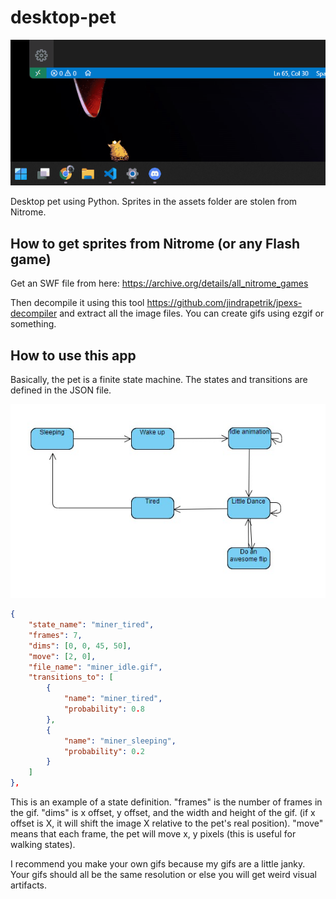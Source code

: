 # desktop-pet

![demo](click.gif)

Desktop pet using Python. Sprites in the assets folder are stolen from Nitrome.

## How to get sprites from Nitrome (or any Flash game)

Get an SWF file from here:
https://archive.org/details/all_nitrome_games

Then decompile it using this tool
https://github.com/jindrapetrik/jpexs-decompiler
and extract all the image files. You can create gifs using ezgif or something.

## How to use this app

Basically, the pet is a finite state machine. The states and transitions are defined in the JSON file.

![FSM Diagram](fsm.jpg)

```json
{
    "state_name": "miner_tired",
    "frames": 7,
    "dims": [0, 0, 45, 50],
    "move": [2, 0],
    "file_name": "miner_idle.gif",
    "transitions_to": [
        {
            "name": "miner_tired",
            "probability": 0.8
        },
        {
            "name": "miner_sleeping",
            "probability": 0.2
        }
    ]
},
```

This is an example of a state definition.
"frames" is the number of frames in the gif.
"dims" is x offset, y offset, and the width and height of the gif. (if x offset is X, it will shift the image X relative to the pet's real position).
"move" means that each frame, the pet will move x, y pixels (this is useful for walking states).

I recommend you make your own gifs because my gifs are a little janky. Your gifs should all be the same resolution or else you will get weird visual artifacts.
